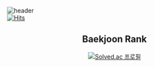 ![header](https://capsule-render.vercel.app/api?type=soft&color=auto&height=150&section=header&text=MoonStar-J&fontSize=70&animation=twinkling)  
[![Hits](https://hits.seeyoufarm.com/api/count/incr/badge.svg?url=https%3A%2F%2Fgithub.com%2Fwhansa%2Fhit-counter&count_bg=%238977AD&title_bg=%23333333&icon=github.svg&icon_color=%23E7E7E7&title=visitor&edge_flat=false)](https://hits.seeyoufarm.com)  

<div align="center">
  
<!-- ## Available Skill  
![C](https://img.shields.io/badge/c-A8B9CC.svg?&style=flat-square&logo=c&logoColor=white) -->

## Baekjoon Rank
[![Solved.ac
프로필](http://mazassumnida.wtf/api/v2/generate_badge?boj=jms020820)](https://solved.ac/jms020820)  

</div>

<!--
**whansa/whansa** is a ✨ _special_ ✨ repository because its `README.md` (this file) appears on your GitHub profile.
Here are some ideas to get you started:
- 🔭 I’m currently working on ...
- 🌱 I’m currently learning ...
- 👯 I’m looking to collaborate on ...
- 🤔 I’m looking for help with ...
- 💬 Ask me about ...
- 📫 How to reach me: ...
- 😄 Pronouns: ...
- ⚡ Fun fact: ...
-->
